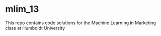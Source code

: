 # mlim_13
This repo contains code solutions for the Machine Learning in Marketing class at Humboldt University 
